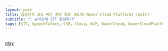 ```yaml
---
layout: post
title: 음성인식 코드 짜는 최단 경로 (With Naver Cloud Platform) (edit)
subtitle: ": 순식간에 STT 완성하기"
tags: [STT, SpeechToText, CSR, Clova, NCP, NaverCloud, NaverCloudPlatform]
---
```

<br>
<a href="https://raw.githubusercontent.com/dev-sngwn/dev-sngwn.github.io/master/_posts/assets/2020-01-13-stt-step-by-step/fast.mp3">play</a>